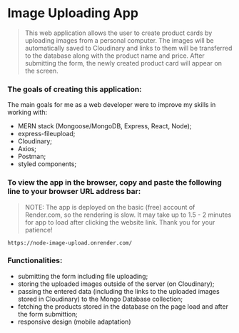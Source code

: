 # Image Uploading App

> This web application allows the user to create product cards by uploading images from a personal computer. The images will be automatically saved to Cloudinary and links to them will be transferred to the database along with the product name and price. After submitting the form, the newly created product card will appear on the screen.

### The goals of creating this application:

The main goals for me as a web developer were to improve my skills in working with:

- MERN stack (Mongoose/MongoDB, Express, React, Node);
- express-fileupload;
- Cloudinary;
- Axios;
- Postman;
- styled components;

### To view the app in the browser, copy and paste the following line to your browser URL address bar:

> NOTE: The app is deployed on the basic (free) account of Render.com, so the rendering is slow. It may take up to 1.5 - 2 minutes for app to load after clicking the website link. Thank you for your patience!

```
https://node-image-upload.onrender.com/
```

### Functionalities:

- submitting the form including file uploading;
- storing the uploaded images outside of the server (on Cloudinary);
- passing the entered data (including the links to the uploaded images stored in Cloudinary) to the Mongo Database collection;
- fetching the products stored in the database on the page load and after the form submittion;
- responsive design (mobile adaptation)

